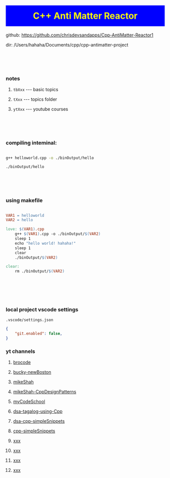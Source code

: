 

<h1 style="color:yellow;background-color:blue;text-align:center;padding:1rem"> C++ Anti Matter Reactor </h1>




github: https://github.com/chrisdevsandapps/Cpp-AntiMatter-Reactor1

dir: /Users/hahaha/Documents/cpp/cpp-antimatter-project


<br> <br> <br>


### notes

1. `tbXxx` --- basic topics

1. `tXxx` --- topics folder

1. `ytXxx` --- youtube courses



<br> <br> <br>


### compiling inteminal:

```sh

g++ helloworld.cpp -o ./binOutput/hello

./binOutput/hello

```


<br> <br> <br>



### using makefile

```makefile

VAR1 = helloworld
VAR2 = hello

love: $(VAR1).cpp
	g++ $(VAR1).cpp -o ./binOutput/$(VAR2)
	sleep 1
	echo "hello world! hahaha!"
	sleep 1
	clear
	./binOutput/$(VAR2)

clear:
	rm ./binOutput/$(VAR2)
    
```


<br> <br> <br>



### local project vscode settings

`.vscode/settings.json`

```json
{
    "git.enabled": false,
}
```



### yt channels

1. [brocode](https://www.youtube.com/watch?v=-TkoO8Z07hI)


1. [bucky-newBoston](https://www.youtube.com/playlist?list=PLAE85DE8440AA6B83)


1. [mikeShah](https://www.youtube.com/playlist?list=PLvv0ScY6vfd8j-tlhYVPYgiIyXduu6m-L)


1. [mikeShah-CppDesignPatterns](https://www.youtube.com/playlist?list=PLvv0ScY6vfd9wBflF0f6ynlDQuaeKYzyc)


1. [myCodeSchool](https://www.youtube.com/user/mycodeschool/playlists)


1. [dsa-tagalog-using-Cpp](https://www.youtube.com/playlist?list=PL6kEKeEQ6V4WvEdbQzGI7eHPZWMJFsQsu)


1. [dsa-cpp-simpleSnippets](https://www.youtube.com/playlist?list=PLIY8eNdw5tW_zX3OCzX7NJ8bL1p6pWfgG)


1. [cpp-simpleSnippets](https://www.youtube.com/playlist?list=PLIY8eNdw5tW_o8gsLqNBu8gmScCAqKm2Q)

1. [xxx]()

1. [xxx]()

1. [xxx]()

1. [xxx]()













